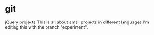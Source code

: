 # git
jQuery projects
This is all about small projects in different languages
I'm editing this with the branch "experiment". 
